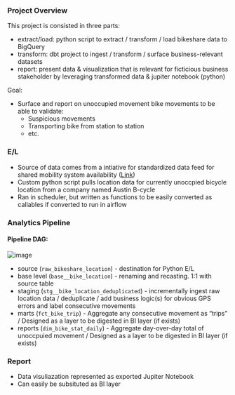 ### Project Overview

This project is consisted in three parts:

- extract/load: python script to extract / transform / load bikeshare data to BigQuery
- transform: dbt project to ingest / transform / surface business-relevant datasets
- report: present data & visualization that is relevant for ficticious business stakeholder by leveraging transformed data & jupiter notebook (python)

Goal:

- Surface and report on unoccupied movement bike movements to be able to validate:
    - Suspicious movements
    - Transporting bike from station to station
    - etc.

### E/L

- Source of data comes from a intiative for standardized data feed for shared mobility system availability ([Link](https://github.com/NABSA/gbfs))
- Custom python script pulls location data for currently unoccpied bicycle location from a company named Austin B-cycle
- Ran in scheduler, but written as functions to be easily converted as callables if converted to run in airflow

### Analytics Pipeline

#### Pipeline DAG:
![image](https://user-images.githubusercontent.com/52013434/179142974-2ca1bdea-73a6-4cd6-892e-1a1fc0742e72.png)

- source (`raw_bikeshare_location`) - destination for Python E/L
- base level (`base__bike_location`) - renaming and recasting. 1:1 with source table
- staging (`stg__bike_location_deduplicated`) - incrementally ingest raw location data / deduplicate / add business logic(s) for obvious GPS errors and label consecutive movements
- marts (`fct_bike_trip`) - Aggregate any consecutive movement as “trips” / Designed as a layer to be digested in BI layer (if exists)
- reports (`dim_bike_stat_daily`) - Aggregate day-over-day total of unoccpuied movement / Designed as a layer to be digested in BI layer (if exists)

### Report

- Data visuliazation represented as exported Jupiter Notebook
- Can easily be subsituted as BI layer
